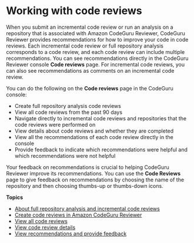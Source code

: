 # Working with code reviews<a name="code-reviews"></a>

When you submit an incremental code review or run an analysis on a repository that is associated with Amazon CodeGuru Reviewer, CodeGuru Reviewer provides recommendations for how to improve your code in code reviews\. Each incremental code review or full repository analysis corresponds to a code review, and each code review can include multiple recommendations\. You can see recommendations directly in the CodeGuru Reviewer console **Code reviews** page\. For incremental code reviews, you can also see recommendations as comments on an incremental code review\. 

You can do the following on the **Code reviews** page in the CodeGuru console: 
+ Create full repository analysis code reviews
+ View all code reviews from the past 90 days
+ Navigate directly to incremental code reviews and repositories that the code reviews were performed on
+ View details about code reviews and whether they are completed
+ View all the recommendations of each code review directly in the console
+ Provide feedback to indicate which recommendations were helpful and which recommendations were not helpful

Your feedback on recommendations is crucial to helping CodeGuru Reviewer improve its recommendations\. You can use the **Code Reviews** page to give feedback on recommendations by choosing the name of the repository and then choosing thumbs\-up or thumbs\-down icons\.

**Topics**
+ [About full repository analysis and incremental code reviews](repository-analysis-vs-pull-request.md)
+ [Create code reviews in Amazon CodeGuru Reviewer](create-code-reviews.md)
+ [View all code reviews](view-all-code-reviews.md)
+ [View code review details](view-code-review-details.md)
+ [View recommendations and provide feedback](give-feedback-from-code-review-details.md)